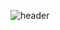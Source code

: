 ![header](https://capsule-render.vercel.app/api?type=waving&color=gradient&customColorList=0,0,2,5,30&height=250&section=header&text=JIWOO%20GITHUB&fontSize=80&fontAlignY=41)
